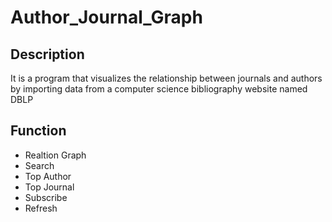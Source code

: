 # Author_Journal_Graph


## Description
It is a program that visualizes the relationship between journals and authors by importing data from a computer science bibliography website named DBLP

## Function
* Realtion Graph
* Search
* Top Author
* Top Journal
* Subscribe
* Refresh


